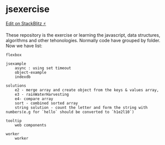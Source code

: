 # jsexercise

[Edit on StackBlitz ⚡️](https://stackblitz.com/edit/jsexercise)

These repository is the exercise or learning the javascript, data structures, algorithms and other tehonologies. Normally code have grouped by folder.
Now we have list:

    flexbox

    jsexample
        async : using set timeout
        object-example
        indexdb 

    solutions
        e2 - merge array and create object from the keys & values array, 
        e3 - rainWaterHarvesting
        e4- compare array
        sort - combined sorted array
        string solution - count the letter and form the string with numbers(e.g for `hello` should be converted to `h1e2l10`)

    tooltip 
        web components
    
    worker
        worker
        
